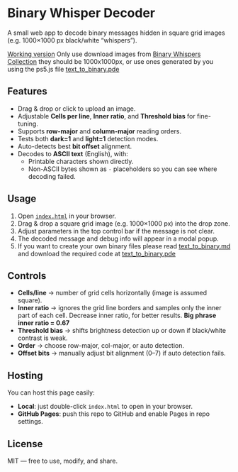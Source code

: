 # Binary Whisper Decoder

A small web app to decode binary messages hidden in square grid images (e.g. 1000×1000 px black/white “whispers”).

[Working version](https://gretalovesdrbullfrug-byte.github.io/binary-whispers/)
Only use download images from [Binary Whispers Collection](https://opensea.io/collection/binarywhispers) they should be 1000x1000px, or use ones generated by you using the ps5.js file [text_to_binary.pde](text_to_binary.pde)

## Features
- Drag & drop or click to upload an image.
- Adjustable **Cells per line**, **Inner ratio**, and **Threshold bias** for fine-tuning.
- Supports **row-major** and **column-major** reading orders.
- Tests both **dark=1** and **light=1** detection modes.
- Auto-detects best **bit offset** alignment.
- Decodes to **ASCII text** (English), with:
  - Printable characters shown directly.
  - Non-ASCII bytes shown as `·` placeholders so you can see where decoding failed.

## Usage
1. Open [`index.html`](index.html) in your browser.
2. Drag & drop a square grid image (e.g. 1000×1000 px) into the drop zone.
3. Adjust parameters in the top control bar if the message is not clear.
4. The decoded message and debug info will appear in a modal popup.
5. If you want to create your own binary files please read [text_to_binary.md](text_to_binary.md) and download the required code at [text_to_binary.pde](text_to_binary.pde)


## Controls
- **Cells/line** → number of grid cells horizontally (image is assumed square).
- **Inner ratio** → ignores the grid line borders and samples only the inner part of each cell. Decrease inner ratio, for better results. **Big phrase inner ratio = 0.67**
- **Threshold bias** → shifts brightness detection up or down if black/white contrast is weak.
- **Order** → choose row-major, col-major, or auto detection.
- **Offset bits** → manually adjust bit alignment (0–7) if auto detection fails.

## Hosting
You can host this page easily:
- **Local**: just double-click `index.html` to open in your browser.
- **GitHub Pages**: push this repo to GitHub and enable Pages in repo settings.

## License
MIT — free to use, modify, and share.
